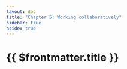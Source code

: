 ```yaml
---
layout: doc
title: "Chapter 5: Working collaboratively"
sidebar: true
aside: true
---
```


# {{ $frontmatter.title }}
